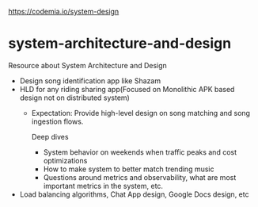 https://codemia.io/system-design 
# system-architecture-and-design
Resource about System Architecture and Design

* Design song identification app like Shazam
* HLD for any riding sharing app(Focused on Monolithic APK based design not on distributed system)
     * Expectation: Provide high-level design on song matching and song ingestion flows.

        Deep dives
          - System behavior on weekends when traffic peaks and cost optimizations
          - How to make system to better match trending music
          - Questions around metrics and observability, what are most important metrics in the system, etc.
*  Load balancing algorithms, Chat App design, Google Docs design, etc
